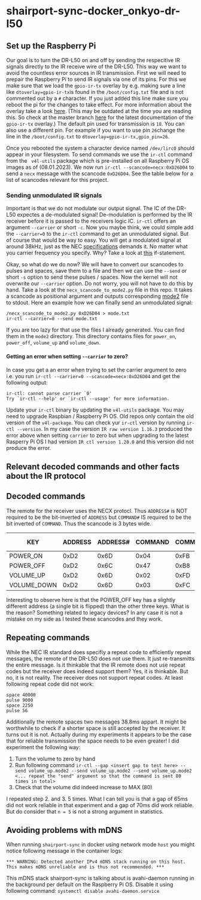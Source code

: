 # shairport-sync-docker_onkyo-dr-l50

## Set up the Raspberry Pi
Our goal is to turn the DR-L50 on and off by sending the respecitive IR signals directly to the IR receive wire of the DR-L50. This way we want to avoid the countless error sources in IR transmission.
First we will need to prepair the Raspberry Pi to send IR signals via one of its pins.
For this we make sure that we load the `gpio-ir-tx` overlay by e.g. making sure a line like `dtoverlay=gpio-ir-tx`is found in
the `/boot/config.txt` file and is not commented out by a `#` character. If you just added this line make sure you reboot the pi for the changes to take effect.
For more information about the overlay take a look [here](https://github.com/raspberrypi/firmware/blob/3a232374735c2bc5b7188ba2dfc0cbba8fa30d97/boot/overlays/README#L1279). (This may be outdated at the time you are reading this. So check at the master branch [here](https://github.com/raspberrypi/firmware/blob/master/boot/overlays/README) for the latest documentation of the `gpio-ir-tx` overlay.)
The default pin used for transmission is `18`. You can also use a different pin. For example if you want to use pin `26`change the line in the `/boot/config.txt` to `dtoverlay=gpio-ir-tx,gpio_pin=26`.

Once you rebooted the system a character device named `/dev/lirc0` should appear in your filesystem. To send commands we use the `ir-ctl` command from the ` v4l-utils` package which is pre-installed on all Raspberry Pi OS images as of (08.01.2023). We now run `ir-ctl --scancode=necx:0xD26D04` to send a `necx` message with the scancode `0xD26D04`. See the table below for a list of scancodes relevant for this project.

### Sending unmodulated IR signals
Important is that we do not modulate our output signal. The IC of the DR-L50 expectes a de-modulated signal! De-modulation is performed by the IR receiver before it is passed to the receivers logic IC. `ir-ctl` offers an argument `--carrier` or short `-c`.
Now you maybe think, we could simple add the `--carrier=0` to the `ir-ctl` command to get an unmodulated signal. But of course that would be way to easy.
You will get a modulated signal at around 38kHz, just as the NEC [specifications](https://techdocs.altium.com/display/FPGA/NEC%2bInfrared%2bTransmission%2bProtocol) demands it. No matter what you carrier frequency you specify. Why? Take a look at [this](https://github.com/torvalds/linux/blob/e8f60cd7db24f94f2dbed6bec30dd16a68fc0828/drivers/media/rc/lirc_dev.c#L290) if-statement.

Okay, so what do we do now? We will have to convert our scancodes to pulses and spaces, save them to a file and then we can use the `--send` or short `-s` option to send these pulses / spaces. Now the kernel will not overwrite our `--carrier` option.
Do not worry, you will not have to do this by hand. Take a look at the `necx_scancode_to_mode2.py` file in this repo. It takes a scancode as positional argument and outputs corresponding [mode2](https://www.lirc.org/html/mode2.html) file to stdout. Here an example how we can finally send an unmodulated signal:
```
/necx_scancode_to_mode2.py 0xD26D04 > mode.txt
ir-ctl --carrier=0 --send mode.txt
```
If you are too lazy for that use the files I already generated. You can find them in the `mode2` directory. This directory contains files for `power_on`, `power_off`, `volume_up` and `volume_down`.



#### Getting an error when setting `--carrier` to zero?
In case you get a an error when trying to set the carrier argument to zero i.e. you run `ir-ctl --carrier=0 --scancode=necx:0xD26D04` and get the following output:
```
ir-ctl: cannot parse carrier `0'
Try `ir-ctl --help' or `ir-ctl --usage' for more information.
```
Update your `ir-ctl` binary by updating the `v4l-utils` package. You may need to upgrade Raspbian / Raspberry Pi OS. Old repos only contain the old version of the `v4l-package`. You can check yur `ir-ctl` version by running `ir-ctl --version`. In my case the version `IR raw version 1.16.3` produced the error above when setting `carrier` to zero but when upgrading to the latest Rasperry Pi OS I had version `IR ctl version 1.20.0` and this version did not produce the error.

## Relevant decoded commands and other facts about the IR protocol
## Decoded commands
The remote for the receiver uses the NECX protocl.
Thus `ADDRESS#` is NOT required to be the bit-inverted of `ADDRESS` but `COMMAND#` IS required to be the bit inverted of `COMMAND`.
Thus the scancode is 3 bytes wide.

| KEY         | ADDRESS     | ADDRESS# | COMMAND | COMMAND# | Scancode (NECX) |
|--------------|-----------|------------|------------|------------|------------|
| POWER_ON | 0xD2 | 0x6D | 0x04 | 0xFB | 0xD26D04 |
| POWER_OFF | 0xD2 | 0x6C | 0x47 | 0xB8 | 0xD26C47 |
| VOLUME_UP | 0xD2 | 0x6D | 0x02 | 0xFD | 0xD26D02 |
| VOLUME_DOWN | 0xD2 | 0x6D | 0x03 | 0xFC | 0xD26D03 |

Interesting to observe here is that the POWER_OFF key has a slightly different address (a single bit is flipped) than the other three keys.
What is the reason? Something related to legacy devices? In any case it is not a mistake on my side as I tested these scancodes and they work.

## Repeating commands
While the NEC IR standard does specifiy a repeat code to efficiently repeat messages, the remote of the DR-L50 does not use them. It just re-transmitts the entire message. Is it thinkable that the IR remote does not use repeat codes but the receiver does indeed support them? Yes, it is thinkable. But no, it is not reality. The receiver does not support repeat codes. At least following repeat code did not work:
```
space 40000
pulse 9000
space 2250
pulse 56
```

Additionally the remote spaces two messages 38.8ms appart. It might be worthwhile to check if a shorter space is still accepted by the receiver.
It turns out it is not. Actually during my experiments it appears to be the case that for reliable transmission the space needs to be even greater!
I did experiment the following way:

1. Turn the volume to zero by hand
2. Run following command `ir-ctl --gap <insert gap to test here> --send volume_up.mode2 --send volume_up.mode2 --send volume_up.mode2 <... repeat the "send" argument so that the command is sent 80 times in total>` 
3. Check that the volume did indeed increase to MAX (80)

I repeated step 2. and 3. 5 times. What I can tell you is that a gap of 65ms did not work reliable in that experiment and a gap of 70ms did work reliable. But do consider that `n = 5` is not a strong argument in statistics. 

## Avoiding problems with mDNS
When running `shairport-sync` in docker using network mode `host` you might notice following message in the container logs:

```*** WARNING: Detected another IPv4 mDNS stack running on this host. This makes mDNS unreliable and is thus not recommended. ***```

This mDNS stack shairport-sync is talking about is avahi-daemon running in the background per default on the Raspberry Pi OS. Disable it using following command:
```systemctl disable avahi-daemon.service```
